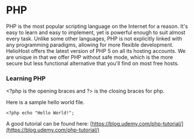 # PHP

PHP is the most popular scripting language on the Internet for a reason. It's easy to learn and easy to implement, yet is powerful enough to suit almost every task. Unlike some other languages, PHP is not explicitly linked with any programming paradigms, allowing for more flexible development. HelioHost offers the latest version of PHP 5 on all its hosting accounts. We are unique in that we offer PHP without safe mode, which is the more secure but less functional alternative that you'll find on most free hosts.

### Learning PHP

&lt;?php is the opening braces and ?&gt; is the closing braces for php.

Here is a sample hello world file.

```text
<?php echo "Hello World!";
```

  
A good tutorial can be found here: [https://blog.udemy.com/php-tutorial/](https://blog.udemy.com/php-tutorial/)


